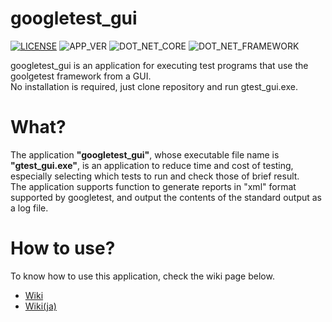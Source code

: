 # googletest_gui

[![LICENSE](https://img.shields.io/badge/License-MIT-brightfreen.svg)](https://spdx.org/licenses/MIT)
![APP_VER](https://img.shields.io/badge/GTEST__GUI-v0.9.2-%230067C5)
![DOT_NET_CORE](https://img.shields.io/badge/Core-3.1-%20?style=flat&logo=.NET&color=%23512BD4)
![DOT_NET_FRAMEWORK](https://img.shields.io/badge/Framework-4.7.1-a?style=flat&logo=.NET)

googletest_gui is an application for executing test programs that use the goolgetest framework from a GUI.  
No installation is required, just clone repository and run gtest_gui.exe.

# What?

The application __"googletest_gui"__, whose executable file name is __"gtest_gui.exe"__, is an application to reduce time and cost of testing, especially selecting which tests to run and check those of brief result.  
The application supports function to generate reports in "xml" format supported by googletest, and output the contents of the standard output as a log file.

# How to use?

To know how to use this application, check the wiki page below.

- [Wiki](https://github.com/CountrySideEngineer/googletest_gui/wiki)
- [Wiki(ja)](https://github.com/CountrySideEngineer/googletest_gui/wiki/Home(ja))
